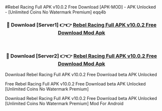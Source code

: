 #Rebel Racing Full APK v10.0.2 Free Download [APK-MOD] - APK Unlocked - [Unlimited Coins No Watermark Premium] eqq4b



<div align="center">

<h3>🔴 Download [Server1] 👉👉 <a href="https://momento.my/?title=Rebel_Racing_Full_APK_v10.0.2_Free_Download">Rebel Racing Full APK v10.0.2 Free Download Mod Apk</a></h3><br>

<h3>🔴 Download [Server2] 👉👉 <a href="https://momento.my/?title=Rebel_Racing_Full_APK_v10.0.2_Free_Download">Rebel Racing Full APK v10.0.2 Free Download Mod Apk</a></h3>
</div>



Download Rebel Racing Full APK v10.0.2 Free Download beta APK Unlocked

Free Rebel Racing Full APK v10.0.2 Free Download beta APK Unlocked [Unlimited Coins No Watermark Premium]

Download Rebel Racing Full APK v10.0.2 Free Download beta APK Unlocked [Unlimited Coins No Watermark Premium] Mod For Android
